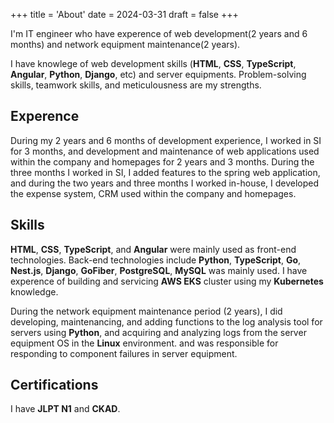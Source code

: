 +++
title = 'About'
date = 2024-03-31
draft = false
+++

I'm IT engineer who have experence of web development(2 years and 6 months) and network equipment maintenance(2 years).

I have knowlege of web development skills (**HTML**, **CSS**, **TypeScript**, **Angular**, **Python**, **Django**, etc) and server equipments. Problem-solving skills, teamwork skills, and meticulousness are my strengths.

## Experence
During my 2 years and 6 months of development experience, I worked in SI for 3 months, and development and maintenance of web applications used within the company and homepages for 2 years and 3 months.
During the three months I worked in SI, I added features to the spring web application, and during the two years and three months I worked in-house, I developed the expense system, CRM used within the company and homepages.

## Skills
**HTML**, **CSS**, **TypeScript**, and **Angular** were mainly used as front-end technologies.
Back-end technologies include **Python**, **TypeScript**, **Go**, **Nest.js**, **Django**, **GoFiber**, **PostgreSQL**, **MySQL** was mainly used.
I have experence of building and servicing **AWS EKS** cluster using my **Kubernetes** knowledge.

During the network equipment maintenance period (2 years), I did developing, maintenancing, and adding functions to the log analysis tool for servers using **Python**, and acquiring and analyzing logs from the server equipment OS in the **Linux** environment. and was responsible for responding to component failures in server equipment.

## Certifications
I have **JLPT N1** and **CKAD**.